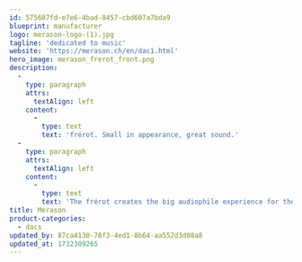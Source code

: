 ```yaml
---
id: 575687fd-e7e6-4bad-8457-cbd607a7bda9
blueprint: manufacturer
logo: merason-logo-(1).jpg
tagline: 'dedicated to music'
website: 'https://merason.ch/en/dac1.html'
hero_image: merason_frerot_front.png
description:
  -
    type: paragraph
    attrs:
      textAlign: left
    content:
      -
        type: text
        text: 'frérot. Small in appearance, great sound.'
  -
    type: paragraph
    attrs:
      textAlign: left
    content:
      -
        type: text
        text: 'The frérot creates the big audiophile experience for the small budget! Equipped with the same technology as its big brother, the DAC1, it brings everything you need to bring the music stage into your living room.'
title: Merason
product-categories:
  - dacs
updated_by: 87ca4130-78f3-4ed1-8b64-aa552d3d08a8
updated_at: 1732309265
---
```

